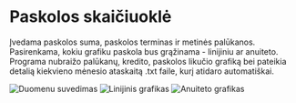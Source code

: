 # Paskolos skaičiuoklė
Įvedama paskolos suma, paskolos terminas ir metinės palūkanos. Pasirenkama, kokiu grafiku paskola bus grąžinama - linijiniu ar anuiteto. Programa nubraižo palūkanų, kredito, paskolos likučio grafiką bei pateikia detalią kiekvieno mėnesio ataskaitą .txt faile, kurį atidaro automatiškai.

![Duomenu suvedimas](https://i.imgur.com/1uayXdK.png "Duomenu suvedimas")
![Linijinis grafikas](https://i.imgur.com/kpGL9VU.png "Linijinis grafikas")
![Anuiteto grafikas](https://i.imgur.com/TWSyXph.png "Anuiteto grafikas")
